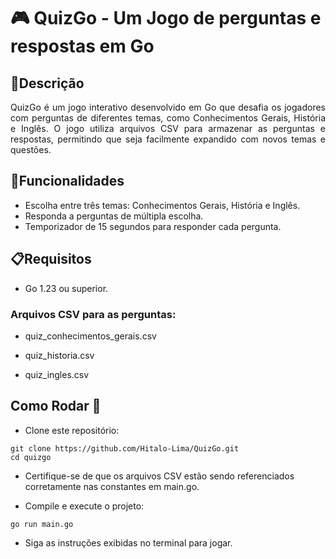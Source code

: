 # 🎮 QuizGo - Um Jogo de perguntas e respostas em Go 

## 📝Descrição 

<p style="text-align: justify;">QuizGo é um jogo interativo desenvolvido em Go que desafia os jogadores com perguntas de diferentes temas, como Conhecimentos Gerais, História e Inglês. O jogo utiliza arquivos CSV para armazenar as perguntas e respostas, permitindo que seja facilmente expandido com novos temas e questões.</p>

## 🌟Funcionalidades 

- Escolha entre três temas: Conhecimentos Gerais, História e Inglês.
- Responda a perguntas de múltipla escolha.
- Temporizador de 15 segundos para responder cada pergunta.

## 📋Requisitos 

- Go 1.23 ou superior.

### Arquivos CSV para as perguntas:

- quiz_conhecimentos_gerais.csv

- quiz_historia.csv

- quiz_ingles.csv

## Como Rodar 🚀

- Clone este repositório:
```
git clone https://github.com/Hitalo-Lima/QuizGo.git
cd quizgo
```
- Certifique-se de que os arquivos CSV estão sendo referenciados corretamente nas constantes em main.go.

- Compile e execute o projeto:
```
go run main.go
```
- Siga as instruções exibidas no terminal para jogar.